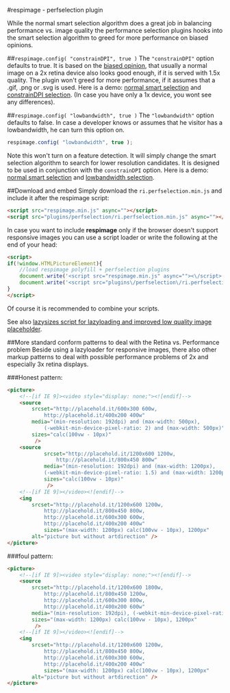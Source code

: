 #respimage - perfselection plugin

While the normal smart selection algorithm does a great job in balancing performance vs. image quality the performance selection plugins hooks into the smart selection algorithm to greed for more performance on biased opinions.

##``respimage.config( "constrainDPI", true )``
The ``"constrainDPI"`` option defaults to true. It is based on the [biased opinion](http://www.quirksmode.org/blog/archives/2012/03/the_ipad_3_and.html), that usually a normal image on a 2x retina device also looks good enough, if it is served with 1.5x quality. The plugin won't greed for more performance, if it assumes that a .gif, .png or .svg is used. Here is a demo: [normal smart selection](http://rawgit.com/aFarkas/respimage/stable/cfg/child.html) and [constrainDPI selection](http://rawgit.com/aFarkas/respimage/stable/cfg/child.html?perfselection). (In case you have only a 1x device, you wont see any differences).

##``respimage.config( "lowbandwidth", true )``
The ``"lowbandwidth"`` option defaults to false. In case a developer knows or assumes that he visitor has a lowbandwidth, he can turn this option on.

```js
respimage.config( "lowbandwidth", true );
```

Note this won't turn on a feature detection. It will simply change the smart selection algorithm to search for lower resolution candidates. It is designed to be used in conjunction with the ``constrainDPI`` option.
Here is a demo: [normal smart selection](http://rawgit.com/aFarkas/respimage/stable/cfg/child.html) and [lowbandwidth selection](http://rawgit.com/aFarkas/respimage/stable/cfg/child.html?lowbandwidth).

##Download and embed
Simply download the ``ri.perfselection.min.js`` and include it after the respimage script:

```html
<script src="respimage.min.js" async=""></script>
<script src="plugins/perfselection/ri.perfselection.min.js" async=""></script>
```

In case you want to include **respimage** only if the browser doesn't support responsive images you can use a script loader or write the following at the end of your head:

```html
<script>
if(!window.HTMLPictureElement){
	//load respimage polyfill + perfselection plugins
	document.write('<script src="respimage.min.js" async=""><\/script>');
	document.write('<script src="plugins\/perfselection\/ri.perfselection.min.js" async=""><\/script>');
}
</script>
```

Of course it is recommended to combine your scripts.

See also [lazysizes script for lazyloading and improved low quality image placeholder](https://github.com/aFarkas/lazysizes).

##More standard conform patterns to deal with the Retina vs. Performance problem
Beside using a lazyloader for responsive images, there also other markup patterns to deal with possible performance problems of 2x and especially 3x retina displays.

###Honest pattern:

```html
<picture>
	<!--[if IE 9]><video style="display: none;"><![endif]-->
    <source
    	srcset="http://placehold.it/600x300 600w,
        	http://placehold.it/400x200 400w"
        media="(min-resolution: 192dpi) and (max-width: 500px),
        	(-webkit-min-device-pixel-ratio: 2) and (max-width: 500px)"
        sizes="calc(100vw - 10px)"
         />
    <source
        	srcset="http://placehold.it/1200x600 1200w,
            	http://placehold.it/800x450 800w"
            media="(min-resolution: 192dpi) and (max-width: 1200px),
            (-webkit-min-device-pixel-ratio: 1.5) and (max-width: 1200px)"
            sizes="calc(100vw - 10px)"
             />
    <!--[if IE 9]></video><![endif]-->
    <img
    	srcset="http://placehold.it/1200x600 1200w,
        	http://placehold.it/800x450 800w,
        	http://placehold.it/600x300 600w,
        	http://placehold.it/400x200 400w"
            sizes="(max-width: 1200px) calc(100vw - 10px), 1200px"
        alt="picture but without artdirection" />
</picture>
```

###foul pattern:

```html
<picture>
	<!--[if IE 9]><video style="display: none;"><![endif]-->
    <source
    	srcset="http://placehold.it/1200x600 1800w,
        	http://placehold.it/800x450 1200w,
    		http://placehold.it/600x300 800w,
        	http://placehold.it/400x200 600w"
        media="(min-resolution: 192dpi), (-webkit-min-device-pixel-ratio: 2)"
		sizes="(max-width: 1200px) calc(100vw - 10px), 1200px"
         />
    <!--[if IE 9]></video><![endif]-->
    <img
    	srcset="http://placehold.it/1200x600 1200w,
        	http://placehold.it/800x450 800w,
        	http://placehold.it/600x300 600w,
        	http://placehold.it/400x200 400w"
            sizes="(max-width: 1200px) calc(100vw - 10px), 1200px"
        alt="picture but without artdirection" />
</picture>
```


